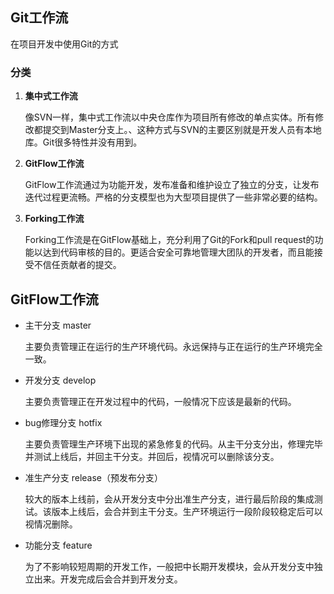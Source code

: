 ## Git工作流

在项目开发中使用Git的方式

### 分类

1. **集中式工作流**

   像SVN一样，集中式工作流以中央仓库作为项目所有修改的单点实体。所有修改都提交到Master分支上。、这种方式与SVN的主要区别就是开发人员有本地库。Git很多特性并没有用到。

2. **GitFlow工作流**

   GitFlow工作流通过为功能开发，发布准备和维护设立了独立的分支，让发布迭代过程更流畅。严格的分支模型也为大型项目提供了一些非常必要的结构。

3. **Forking工作流**

   Forking工作流是在GitFlow基础上，充分利用了Git的Fork和pull  request的功能以达到代码审核的目的。更适合安全可靠地管理大团队的开发者，而且能接受不信任贡献者的提交。

## **GitFlow工作流**

- 主干分支         master

  主要负责管理正在运行的生产环境代码。永远保持与正在运行的生产环境完全一致。

- 开发分支         develop

  主要负责管理正在开发过程中的代码，一般情况下应该是最新的代码。

- bug修理分支   hotfix

  主要负责管理生产环境下出现的紧急修复的代码。从主干分支分出，修理完毕并测试上线后，并回主干分支。并回后，视情况可以删除该分支。

- 准生产分支     release（预发布分支）

  较大的版本上线前，会从开发分支中分出准生产分支，进行最后阶段的集成测试。该版本上线后，会合并到主干分支。生产环境运行一段阶段较稳定后可以视情况删除。

- 功能分支        feature

  为了不影响较短周期的开发工作，一般把中长期开发模块，会从开发分支中独立出来。开发完成后会合并到开发分支。